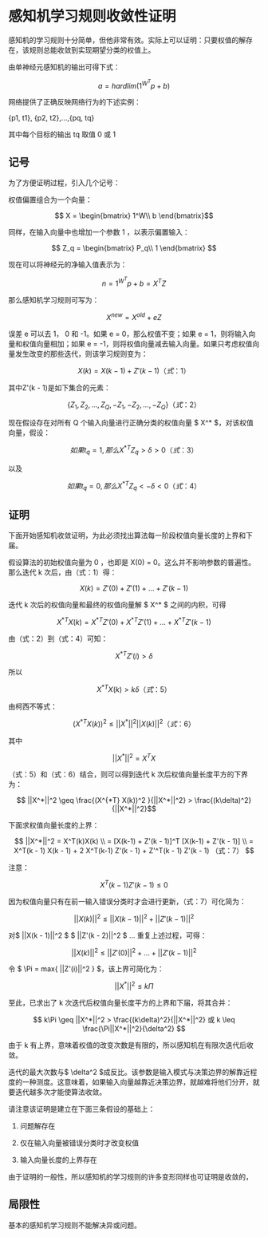 # 感知机学习规则收敛性证明

感知机的学习规则十分简单，但他非常有效。实际上可以证明：只要权值的解存在，该规则总能收敛到实现期望分类的权值上。

由单神经元感知机的输出可得下式：

$$ a = hardlim(1^{W^T} p + b) $$

网络提供了正确反映网络行为的下述实例：

{p1, t1}, {p2, t2},...,{pq, tq}

其中每个目标的输出 tq 取值 0 或 1

## 记号

为了方便证明过程，引入几个记号：

权值偏置组合为一个向量：

$$ X = \begin{bmatrix}
     1^W\\
     b
\end{bmatrix}$$

同样，在输入向量中也增加一个参数 1 ，以表示偏置输入：

$$ Z_q = \begin{bmatrix}
     P_q\\
     1
\end{bmatrix} $$

现在可以将神经元的净输入值表示为：

$$ n = 1^{W^T} p + b = X^T Z $$

那么感知机学习规则可写为：

$$ X^{new} = X^{old} + eZ $$

误差 e 可以去 1， 0 和 -1。如果 e = 0，那么权值不变；如果 e = 1，则将输入向量和权值向量相加；如果 e = -1，则将权值向量减去输入向量。如果只考虑权值向量发生改变的那些迭代，则该学习规则变为：

$$ X(k) = X(k - 1) + Z'(k - 1) （式：1）$$

其中Z'(k - 1)是如下集合的元素：

$$ \{ Z_1, Z_2, \dots , Z_Q, -Z_1, -Z_2, \dots , -Z_Q \} （式：2） $$

现在假设存在对所有 Q 个输入向量进行正确分类的权值向量 $ X^* $，对该权值向量，假设：

$$ 如果 t_q = 1, 那么 X^{*T} Z_q > \delta > 0 （式：3） $$

以及

$$ 如果 t_q = 0, 那么 X^{*T} Z_q < -\delta < 0 （式：4） $$

## 证明

下面开始感知机收敛证明，为此必须找出算法每一阶段权值向量长度的上界和下届。

假设算法的初始权值向量为 0 ，也即是 X(0) = 0。这么并不影响参数的普遍性。那么迭代 k 次后，由（式：1）得：

$$ X(k) = Z'(0) + Z'(1) + \dots + Z'(k - 1) $$

迭代 k 次后的权值向量和最终的权值向量解 $ X^* $ 之间的内积，可得

$$ X^{*T} X(k) = X^{*T} Z'(0) + X^{*T} Z'(1) + \dots + X^{*T} Z'(k - 1) $$

由（式：2）到（式：4）可知：

$$ X^{*T} Z'(i) > \delta $$

所以

$$ X^{*T} X(k) > k\delta （式：5） $$

由柯西不等式：

$$ (X^{*T} X(k))^2 \leq ||X^*||^2 ||X(k)||^2  （式：6） $$

其中

$$ ||X^*||^2 = X^TX $$

（式：5）和（式：6）结合，则可以得到迭代 k 次后权值向量长度平方的下界为：

$$ ||X^*||^2 \geq \frac{(X^{*T} X(k))^2 }{||X^*||^2} > \frac{(k\delta)^2}{||X^*||^2}$$

下面求权值向量长度的上界：

$$ ||X^*||^2 = X^T(k)X(k) \\ = [X(k-1) + Z'(k - 1)]^T [X(k-1) + Z'(k - 1)] \\ = X^T(k - 1) X(k - 1) + 2 X^T(k-1)  Z'(k - 1) + Z'^T(k - 1) Z'(k - 1) （式：7） $$

注意：

$$ X^T(k-1)  Z'(k - 1) \leq 0 $$

因为权值向量只有在前一输入错误分类时才会进行更新，（式：7）可化简为：

$$ ||X(k)||^2 \leq ||X(k - 1)||^2 + ||Z'(k - 1)||^2 $$

对$ ||X(k - 1)||^2 $ $ ||Z'(k - 2)||^2 $ ... 重复上述过程，可得：

$$ ||X(k)||^2 \leq ||Z'(0)||^2 + \dots + ||Z'(k - 1)||^2 $$

令 $ \Pi = max\{ ||Z'(i)||^2 \} $，该上界可简化为：

$$ ||X^*||^2 \leq k\Pi $$

至此，已求出了 k 次迭代后权值向量长度平方的上界和下届，将其合并：

$$ k\Pi \geq ||X^*||^2 > \frac{(k\delta)^2}{||X^*||^2} 或 k \leq \frac{\Pi||X^*||^2}{\delta^2} $$

由于 k 有上界，意味着权值的改变次数是有限的，所以感知机在有限次迭代后收敛。

迭代的最大次数与$ \delta^2 $成反比。该参数是输入模式与决策边界的解靠近程度的一种测度。这意味着，如果输入向量越靠近决策边界，就越难将他们分开，就要迭代越多次才能使算法收敛。

请注意该证明是建立在下面三条假设的基础上：

1. 问题解存在

2. 仅在输入向量被错误分类时才改变权值

3. 输入向量长度的上界存在

由于证明的一般性，所以感知机的学习规则的许多变形同样也可证明是收敛的，

## 局限性

基本的感知机学习规则不能解决异或问题。
